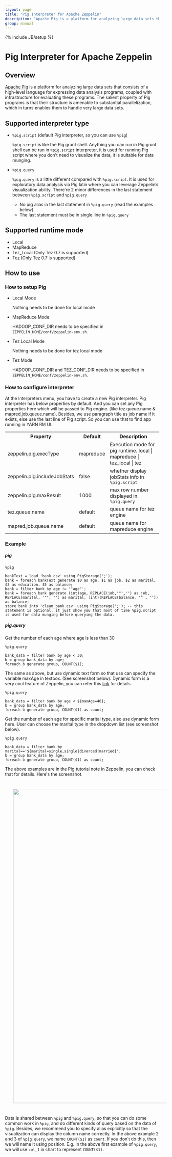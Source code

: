 ```yaml
---
layout: page
title: "Pig Interpreter for Apache Zeppelin"
description: "Apache Pig is a platform for analyzing large data sets that consists of a high-level language for expressing data analysis programs, coupled with infrastructure for evaluating these programs."
group: manual
---
```

{% include JB/setup %}


# Pig Interpreter for Apache Zeppelin

<div id="toc"></div>

## Overview
[Apache Pig](https://pig.apache.org/) is a platform for analyzing large data sets that consists of 
a high-level language for expressing data analysis programs, 
coupled with infrastructure for evaluating these programs. 
The salient property of Pig programs is that their structure is amenable to substantial parallelization, 
which in turns enables them to handle very large data sets.

## Supported interpreter type
  - `%pig.script` (default Pig interpreter, so you can use `%pig`)
    
    `%pig.script` is like the Pig grunt shell. Anything you can run in Pig grunt shell can be run in `%pig.script` interpreter, it is used for running Pig script where you don’t need to visualize the data, it is suitable for data munging. 
  
  - `%pig.query`
 
    `%pig.query` is a little different compared with `%pig.script`. It is used for exploratory data analysis via Pig latin where you can leverage Zeppelin’s visualization ability. There're 2 minor differences in the last statement between `%pig.script` and `%pig.query`
    - No pig alias in the last statement in `%pig.query` (read the examples below).
    - The last statement must be in single line in `%pig.query`
    
## Supported runtime mode
  - Local
  - MapReduce
  - Tez_Local (Only Tez 0.7 is supported)
  - Tez  (Only Tez 0.7 is supported)

## How to use

### How to setup Pig

- Local Mode

    Nothing needs to be done for local mode

- MapReduce Mode

    HADOOP\_CONF\_DIR needs to be specified in `ZEPPELIN_HOME/conf/zeppelin-env.sh`.

- Tez Local Mode
    
    Nothing needs to be done for tez local mode
    
- Tez Mode

    HADOOP\_CONF\_DIR and TEZ\_CONF\_DIR needs to be specified in `ZEPPELIN_HOME/conf/zeppelin-env.sh`.

### How to configure interpreter

At the Interpreters menu, you have to create a new Pig interpreter. Pig interpreter has below properties by default.
And you can set any Pig properties here which will be passed to Pig engine. (like tez.queue.name & mapred.job.queue.name).
Besides, we use paragraph title as job name if it exists, else use the last line of Pig script. 
So you can use that to find app running in YARN RM UI.

<table class="table-configuration">
    <tr>
        <th>Property</th>
        <th>Default</th>
        <th>Description</th>
    </tr>
    <tr>
        <td>zeppelin.pig.execType</td>
        <td>mapreduce</td>
        <td>Execution mode for pig runtime. local | mapreduce | tez_local | tez </td>
    </tr>
    <tr>
        <td>zeppelin.pig.includeJobStats</td>
        <td>false</td>
        <td>whether display jobStats info in <code>%pig.script</code></td>
    </tr>
    <tr>
        <td>zeppelin.pig.maxResult</td>
        <td>1000</td>
        <td>max row number displayed in <code>%pig.query</code></td>
    </tr>
    <tr>
        <td>tez.queue.name</td>
        <td>default</td>
        <td>queue name for tez engine</td>
    </tr>
    <tr>
        <td>mapred.job.queue.name</td>
        <td>default</td>
        <td>queue name for mapreduce engine</td>
    </tr>
</table>  

### Example

##### pig

```
%pig

bankText = load 'bank.csv' using PigStorage(';');
bank = foreach bankText generate $0 as age, $1 as job, $2 as marital, $3 as education, $5 as balance; 
bank = filter bank by age != '"age"';
bank = foreach bank generate (int)age, REPLACE(job,'"','') as job, REPLACE(marital, '"', '') as marital, (int)(REPLACE(balance, '"', '')) as balance;
store bank into 'clean_bank.csv' using PigStorage(';'); -- this statement is optional, it just show you that most of time %pig.script is used for data munging before querying the data. 
```

##### pig.query

Get the number of each age where age is less than 30

```
%pig.query
 
bank_data = filter bank by age < 30;
b = group bank_data by age;
foreach b generate group, COUNT($1);
```

The same as above, but use dynamic text form so that use can specify the variable maxAge in textbox. 
(See screenshot below). Dynamic form is a very cool feature of Zeppelin, you can refer this [link]((../usage/dynamic_form/intro.html)) for details.

```
%pig.query
 
bank_data = filter bank by age < ${maxAge=40};
b = group bank_data by age;
foreach b generate group, COUNT($1) as count;
```

Get the number of each age for specific marital type, 
also use dynamic form here. User can choose the marital type in the dropdown list (see screenshot below).

```
%pig.query
 
bank_data = filter bank by marital=='${marital=single,single|divorced|married}';
b = group bank_data by age;
foreach b generate group, COUNT($1) as count;
```

The above examples are in the Pig tutorial note in Zeppelin, you can check that for details. Here's the screenshot.

<img class="img-responsive" width="1024px" style="margin:0 auto; padding: 26px;" src="/assets/themes/zeppelin/img/pig_zeppelin_tutorial.png" />


Data is shared between `%pig` and `%pig.query`, so that you can do some common work in `%pig`, 
and do different kinds of query based on the data of `%pig`. 
Besides, we recommend you to specify alias explicitly so that the visualization can display 
the column name correctly. In the above example 2 and 3 of `%pig.query`, we name `COUNT($1)` as `count`. 
If you don't do this, then we will name it using position. 
E.g. in the above first example of `%pig.query`, we will use `col_1` in chart to represent `COUNT($1)`.


